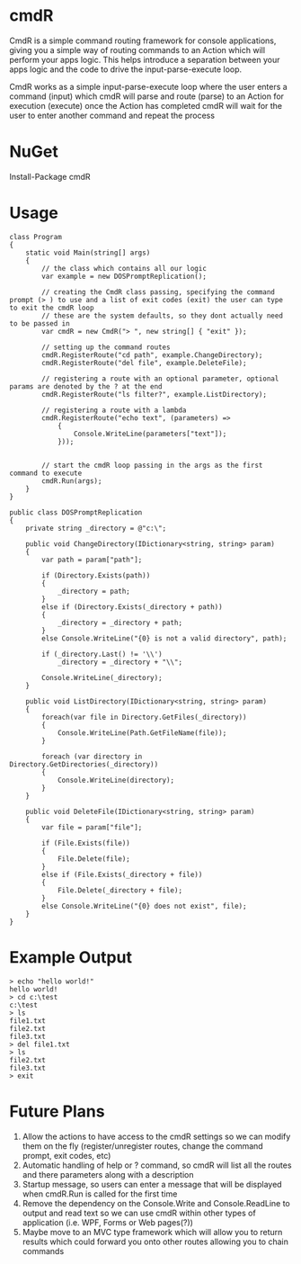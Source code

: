 cmdR
===

CmdR is a simple command routing framework for console applications, giving you a simple way of routing commands 
to an Action which will perform your apps logic. This helps introduce a separation between your apps logic and the 
code to drive the input-parse-execute loop.

CmdR works as a simple input-parse-execute loop where the user enters a command (input) which cmdR will parse and 
route (parse) to an Action for execution (execute) once the Action has completed cmdR will wait for the user to 
enter another command and repeat the process


NuGet
=====

Install-Package cmdR


Usage
=====

    class Program
    {
        static void Main(string[] args)
        {
            // the class which contains all our logic
            var example = new DOSPromptReplication();

            // creating the CmdR class passing, specifying the command prompt (> ) to use and a list of exit codes (exit) the user can type to exit the cmdR loop
            // these are the system defaults, so they dont actually need to be passed in
            var cmdR = new CmdR("> ", new string[] { "exit" });
            
            // setting up the command routes
            cmdR.RegisterRoute("cd path", example.ChangeDirectory);
            cmdR.RegisterRoute("del file", example.DeleteFile);

            // registering a route with an optional parameter, optional params are denoted by the ? at the end
            cmdR.RegisterRoute("ls filter?", example.ListDirectory);

            // registering a route with a lambda
            cmdR.RegisterRoute("echo text", (parameters) => 
                { 
                    Console.WriteLine(parameters["text"]);
                }));

            
            // start the cmdR loop passing in the args as the first command to execute
            cmdR.Run(args);
        }
    }
    
    public class DOSPromptReplication
    {
        private string _directory = @"c:\";

        public void ChangeDirectory(IDictionary<string, string> param)
        {
            var path = param["path"];

            if (Directory.Exists(path))
            {
                _directory = path;
            }
            else if (Directory.Exists(_directory + path))
            {
                _directory = _directory + path;
            }
            else Console.WriteLine("{0} is not a valid directory", path);

            if (_directory.Last() != '\\')
                _directory = _directory + "\\";

            Console.WriteLine(_directory);
        }
        
        public void ListDirectory(IDictionary<string, string> param)
        {
            foreach(var file in Directory.GetFiles(_directory))
            {
                Console.WriteLine(Path.GetFileName(file));
            }

            foreach (var directory in Directory.GetDirectories(_directory))
            {
                Console.WriteLine(directory);
            }
        }
        
        public void DeleteFile(IDictionary<string, string> param)
        {
            var file = param["file"];

            if (File.Exists(file))
            {
                File.Delete(file);
            }
            else if (File.Exists(_directory + file))
            {
                File.Delete(_directory + file);
            }
            else Console.WriteLine("{0} does not exist", file);
        }
    }


Example Output
=====

    > echo "hello world!"
    hello world!
    > cd c:\test
    c:\test
    > ls
    file1.txt
    file2.txt
    file3.txt
    > del file1.txt
    > ls
    file2.txt
    file3.txt
    > exit


Future Plans
===

1. Allow the actions to have access to the cmdR settings so we can modify them on the fly (register/unregister routes, change the command prompt, exit codes, etc)
2. Automatic handling of help or ? command, so cmdR will list all the routes and there parameters along with a description
3. Startup message, so users can enter a message that will be displayed when cmdR.Run is called for the first time
4. Remove the dependency on the Console.Write and Console.ReadLine to output and read text so we can use cmdR within other types of application (i.e. WPF, Forms or Web pages(?))
5. Maybe move to an MVC type framework which will allow you to return results which could forward you onto other routes allowing you to chain commands
